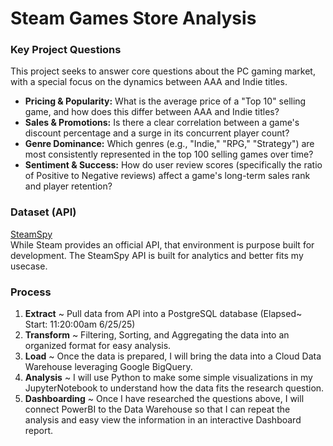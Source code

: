 # Steam Games Store Analysis

### Key Project Questions

This project seeks to answer core questions about the PC gaming market, with a special focus on the dynamics between AAA and Indie titles.

- **Pricing & Popularity:** What is the average price of a "Top 10" selling game, and how does this differ between AAA and Indie titles?
- **Sales & Promotions:** Is there a clear correlation between a game's discount percentage and a surge in its concurrent player count?
- **Genre Dominance:** Which genres (e.g., "Indie," "RPG," "Strategy") are most consistently represented in the top 100 selling games over time?
- **Sentiment & Success:** How do user review scores (specifically the ratio of Positive to Negative reviews) affect a game's long-term sales rank and player retention?

### Dataset (API)
[SteamSpy](https://steamspy.com/api.php)\
While Steam provides an official API, that environment is purpose built for development. The SteamSpy API is built for analytics and better fits my usecase.

### Process
1. **Extract** ~ Pull data from API into a PostgreSQL database (Elapsed~ Start: 11:20:00am 6/25/25)
2. **Transform** ~ Filtering, Sorting, and Aggregating the data into an organized format for easy analysis.
3. **Load** ~ Once the data is prepared, I will bring the data into a Cloud Data Warehouse leveraging Google BigQuery.
4. **Analysis** ~ I will use Python to make some simple visualizations in my JupyterNotebook to understand how the data fits the research question.
5. **Dashboarding** ~ Once I have researched the questions above, I will connect PowerBI to the Data Warehouse so that I can repeat the analysis and easy view the information in an interactive Dashboard report.

